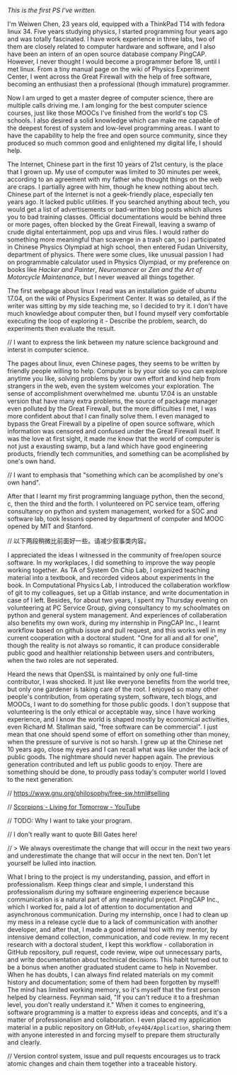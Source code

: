 *This is the first PS I've written.*

I'm Weiwen Chen, 23 years old, equipped with a ThinkPad T14 with fedora linux 34. Five years studying physics, I started programming four years ago and was totally fascinated. I have work experience in three labs, two of them are closely related to computer hardware and software, and I also have been an intern of an open source database company PingCAP. However, I never thought I would become a programmer before 18, until I met linux. From a tiny manual page on the wiki of Physics Experiment Center, I went across the Great Firewall with the help of free software, becoming an enthusiast then a professional (though immature) programmer.

Now I am urged to get a master degree of computer science, there are multiple calls driving me. I am longing for the best computer science courses, just like those MOOCs I've finished from the world's top CS schools. I also desired a solid knowledge which can make me capable of the deepest forest of system and low-level programming areas. I want to have the capability to help the free and open source community, since they produced so much common good and enlightened my digital life, I should help.

The Internet, Chinese part in the first 10 years of 21st century, is the place that I grown up. My use of computer was limited to 30 minutes per week, according to an agreement with my father who thought things on the web are craps. I partially agree with him, though he knew nothing about tech. Chinese part of the Internet is not a geek-friendly place, especially ten years ago. It lacked public utilities. If you searched anything about tech, you would get a list of advertisements or bad-written blog posts which allures you to bad training classes. Official documentations would be behind three or more pages, often blocked by the Great Firewall, leaving a swamp of crude digital entertainment, pop ups and virus files. I would rather do something more meaningful than scavenge in a trash can, so I participated in Chinese Physics Olympiad at high school, then entered Fudan University, department of physics. There were some clues, like unusual passion I had on programmable calculator used in Physics Olympiad, or my preference on books like *Hacker and Painter*, *Neuromancer* or *Zen and the Art of Motorcycle Maintenance*, but I never weaved all things together.

The first webpage about linux I read was an installation guide of ubuntu 17.04, on the wiki of Physics Experiment Center. It was so detailed, as if the writer was sitting by my side teaching me, so I decided to try it. I don't have much knowledge about computer then, but I found myself very comfortable executing the loop of exploring it - Describe the problem, search, do experiments then evaluate the result.

// I want to express the link between my nature science background and interst in computer science.

The pages about linux, even Chinese pages, they seems to be written by friendly people willing to help. Computer is by your side so you can explore anytime you like, solving problems by your own effort and kind help from strangers in the web, even the system welcomes your exploration. The sense of accomplishment overwhelmed me. ubuntu 17.04 is an unstable version that have many extra problems, the source of package manager even polluted by the Great Firewall, but the more difficulties I met, I was more confident about that I can finally solve them. I even managed to bypass the Great Firewall by a pipeline of open source software, which information was censored and confused under the Great Firewall itself. It was the love at first sight, it made me know that the world of computer is not just a exausting swamp, but a land which have good engineering products, friendly tech communities, and something can be acomplished by one's own hand.

// I want to emphasis that "something which can be acomplished by one's own hand".

After that I learnt my first programming language python, then the second, c, then the third and the forth. I volunteered on PC service team, offering consultancy on python and system management, worked for a SOC and software lab, took lessons opened by department of computer and MOOC opened by MIT and Stanford. 

// 以下两段稍微比前面好一些。请减少叙事类内容。

I appreciated the ideas I witnessed in the community of free/open source software. In my workplaces, I did something to improve the way people working together. As TA of System On Chip Lab, I organized teaching material into a textbook, and recorded videos about experiments in the book. In Computational Physics Lab, I introduced the collaberation workflow of git to my colleagues, set up a Gitlab instance, and write documentation in case of I left. Besides, for about two years, I spent my Thursday evening on volunteering at PC Service Group, giving consultancy to my schoolmates on python and general system management. And experiences of collaberation also benefits my own work, during my internship in PingCAP Inc., I learnt workflow based on github issue and pull request, and this works well in my current cooperation with a doctoral student. "One for all and all for one", though the reality is not always so romantic, it can produce considerable public good and healthier relationship between users and contributers, when the two roles are not seperated.

Heard the news that OpenSSL is maintained by only one full-time contributor, I was shocked. It just like everyone benefits from the world tree, but only one gardener is taking care of the root. I enjoyed so many other people's contribution, from operating system, software, tech blogs, and MOOCs, I want to do something for those public goods. I don't suppose that volunteering is the only ethical or acceptable way, since I have working experience, and I know the world is shaped mostly by economical activities, even Richard M. Stallman said, "free software can be commercial". I just mean that one should spend some of effort on something other than money, when the pressure of survive is not so harsh. I grew up at the Chinese net 10 years ago, close my eyes and I can recall what was like under the lack of public goods. The nightmare should never happen again. The previous generation contributed and left us public goods to enjoy. There are something should be done, to proudly pass today's computer world I loved to the next generation.

// https://www.gnu.org/philosophy/free-sw.html#selling

// [Scorpions - Living for Tomorrow - YouTube](https://www.youtube.com/watch?v=KVTfAnB4I_U)


// TODO: Why I want to take your program.

// I don't really want to quote Bill Gates here!

// > We always overestimate the change that will occur in the next two years and underestimate the change that will occur in the next ten. Don't let yourself be lulled into inaction.

What I bring to the project is my understanding, passion, and effort in professionalism. Keep things clear and simple, I understand this professionalism during my software engineering experience because communication is a natural part of any meaningful project. PingCAP Inc., which I worked for, paid a lot of attention to documentation and asynchronous communication. During my internship, once I had to clean up my mess in a release cycle due to a lack of communication with another developer, and after that, I made a good internal tool with my mentor, by intensive demand collection, communication, and code review. In my recent research with a doctoral student, I kept this workflow - collaboration in GitHub repository, pull request, code review, wipe out unnecessary parts, and write documentation about technical decisions. This habit turned out to be a bonus when another graduated student came to help in November. When he has doubts, I can always find related materials on my commit history and documentation; some of them had been forgotten by myself! The mind has limited working memory, so it's myself that the first person helped by clearness. Feynman said, "If you can't reduce it to a freshman level, you don't really understand it." When it comes to engineering, software programming is a matter to express ideas and concepts, and it's a matter of professionalism and collaboration. I even placed my application material in a public repository on GitHub, `ofey404/Application`, sharing them with anyone interested in and forcing myself to prepare them structurally and clearly.

// Version control system, issue and pull requests encourages us to track atomic changes and chain them together into a traceable history. 

